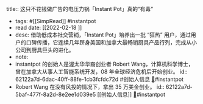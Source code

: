 title:: 这只不花钱做广告的电压力锅「Instant Pot」真的“有毒”

- tags: #[[SimpRead]] #instantpot
- read date: [[2022-02-18  ]]
- desc: 借助低成本社交营销，「Instant Pot」培养出一批 “狂热” 用户，通过用户的口碑传播，它连续几年跻身美国和加拿大最畅销厨具产品行列，完成从小公司到厨具巨头的进化。
- note:
- instantpot 的创始人是渥太华华裔创业者 Robert Wang，计算机科学博士，曾在加拿大从事人工智能系统开发，08 年全球经济危机后开始创业。
  id:: 62122a7d-6dac-40ff-88fe-1cb3fcfdc72d
  #创始人信息   [📌](<http://localhost:7026/reading/14?title=这只不花钱做广告的电压力锅「Instant Pot」真的 “有毒”#id=1645180056172>)#instantpot
- Robert Wang 在没有风投的情况下，拿出 35 万美金创业。
  id:: 62122a7d-5baf-477f-8a2d-8e2ee1d039e5
  [[创始人信息]]   [📌](<http://localhost:7026/reading/14?title=这只不花钱做广告的电压力锅「Instant Pot」真的 “有毒”#id=1645180263484>)#instantpot